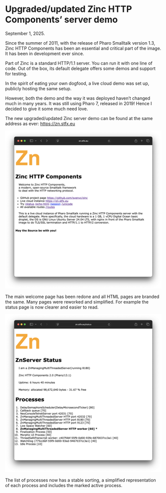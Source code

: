 # Upgraded/updated Zinc HTTP Components’ server demo

September 1, 2025.

Since the summer of 2011, with the release of Pharo Smalltalk version 1.3, 
Zinc HTTP Components has been an essential and critical part of the image. 
It has been in development ever since.

Part of Zinc is a standard HTTP/1.1 server. 
You can run it with one line of code. 
Out of the box, its default delegate offers some demos and support for testing.

In the spirit of eating your own dogfood, a live cloud demo was set up, publicly hosting the same setup.

However, both the demo and the way it was deployed haven’t changed much in many years. 
It was still using Pharo 7, released in 2019! 
Hence I decided to give it some much need love.

The new upgraded/updated Zinc server demo can be found at the same address as ever: https://zn.stfx.eu

![the new zinc server demo welcome page](2025-09-01-new-zn.stfx.eu.png)

The main welcome page has been redone and all HTML pages are branded the same. 
Many pages were reworked and simplified. 
For example the status page is now clearer and easier to read.

![the new zinc server demo status page](2025-09-01-new-zinc-server-status.png)

The list of processes now has a stable sorting, 
a simplified representation of each process 
and includes the marked active process.

